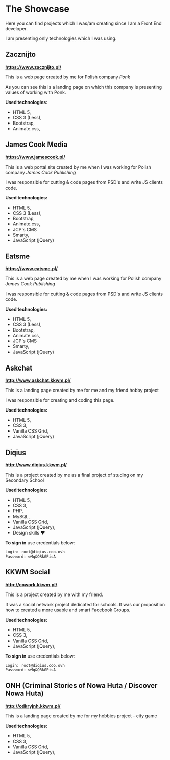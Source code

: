 # The Showcase

Here you can find projects which I was/am creating since I am a Front End developer.

I am presenting only technologies which I was using.

## Zacznijto

**https://www.zacznijto.pl/**

This is a web page created by me for Polish company _Ponk_

As you can see this is a landing page on which this company is presenting values of working with Ponk.

**Used technologies:**

- HTML 5,
- CSS 3 (Less),
- Bootstrap,
- Animate.css,

## James Cook Media

**https://www.jamescook.pl/**

This is a web portal site created by me when I was working for Polish company _James Cook Publishing_

I was responsible for cutting & code pages from PSD's and write JS clients code.

**Used technologies:**

- HTML 5,
- CSS 3 (Less),
- Bootstrap,
- Animate.css,
- JCP's CMS
- Smarty,
- JavaScript (jQuery)

## Eatsme

**https://www.eatsme.pl/**

This is a web page created by me when I was working for Polish company _James Cook Publishing_

I was responsible for cutting & code pages from PSD's and write JS clients code.

**Used technologies:**

- HTML 5,
- CSS 3 (Less),
- Bootstrap,
- Animate.css,
- JCP's CMS
- Smarty,
- JavaScript (jQuery)

## Askchat

**http://www.askchat.kkwm.pl/**

This is a landing page created by me for me and my friend hobby project

I was responsible for creating and coding this page.

**Used technologies:**

- HTML 5,
- CSS 3,
- Vanilla CSS Grid,
- JavaScript (jQuery)

## Diqius

**http://www.diqius.kkwm.pl/**

This is a project created by me as a final project of studing on my Secondary School

**Used technologies:**

- HTML 5,
- CSS 3,
- PHP,
- MySQL,
- Vanilla CSS Grid,
- JavaScript (jQuery),
- Design skills :heart:

**To sign in** use credentials below:

```
Login: root@diqius.coo.ovh
Password: wMq&QRkGPisA
```

## KKWM Social

**http://cowork.kkwm.pl/**

This is a project created by me with my friend. 

It was a social network project dedicated for schools. It was our proposition how to created a more usable and smart Facebook Groups.

**Used technologies:**

- HTML 5,
- CSS 3,
- Vanilla CSS Grid,
- JavaScript (jQuery),

**To sign in** use credentials below:

```
Login: root@diqius.coo.ovh
Password: wMq&QRkGPisA
```

## ONH (Criminal Stories of Nowa Huta / Discover Nowa Huta)

**http://odkryjnh.kkwm.pl/**

This is a landing page created by me for my hobbies project - city game

**Used technologies:**

- HTML 5,
- CSS 3,
- Vanilla CSS Grid,
- JavaScript (jQuery),
